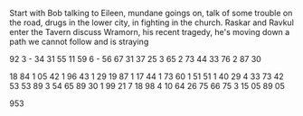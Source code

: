 
Start with Bob talking to Eileen, mundane goings on, talk of some trouble on the road, drugs in the lower city, in fighting in the church. 
Raskar and Ravkul enter the Tavern discuss Wramorn, his recent tragedy, he's moving down a path we cannot follow and is straying 


92 3 - 34 31 55 
11
59 6 - 56 67 31 37 25
3
65 2 73 44
33
76 2 87 30

18
84 1 05
42 1 96
43 1 29
19
87 1 17
44 1 73
60 1 51
51 1 40
29 4 33 73 42 53 53
89 3 54 65 89
30 1 99
21
7
18
98 4 10 64 26 75 66
75 3 15 05 89 
05

953
